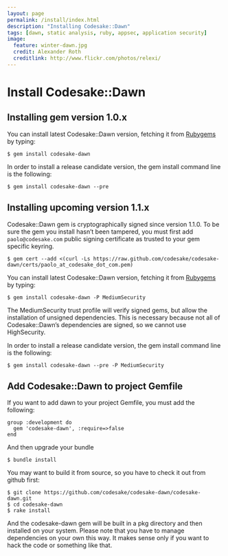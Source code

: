 ```yaml
---
layout: page
permalink: /install/index.html
description: "Installing Codesake::Dawn"
tags: [dawn, static analysis, ruby, appsec, application security]
image:
  feature: winter-dawn.jpg
  credit: Alexander Roth
  creditlink: http://www.flickr.com/photos/relexi/
---
```


# Install Codesake::Dawn

## Installing gem version 1.0.x

You can install latest Codesake::Dawn version, fetching it from
[Rubygems](https://rubygems.org) by typing:

```
$ gem install codesake-dawn 
```

In order to install a release candidate version, the gem install command line
is the following:

```
$ gem install codesake-dawn --pre
```

## Installing upcoming version 1.1.x

Codesake::Dawn gem is cryptographically signed since version 1.1.0. To be sure the gem you
install hasn’t been tampered, you must first add ```paolo@codesake.com```
public signing certificate as trusted to your gem specific keyring.

```
$ gem cert --add <(curl -Ls https://raw.github.com/codesake/codesake-dawn/certs/paolo_at_codesake_dot_com.pem)
```

You can install latest Codesake::Dawn version, fetching it from
[Rubygems](https://rubygems.org) by typing:

```
$ gem install codesake-dawn -P MediumSecurity
```

The MediumSecurity trust profile will verify signed gems, but allow the
installation of unsigned dependencies. This is necessary because not all of
Codesake::Dawn’s dependencies are signed, so we cannot use HighSecurity.

In order to install a release candidate version, the gem install command line
is the following:

```
$ gem install codesake-dawn --pre -P MediumSecurity
```

## Add Codesake::Dawn to project Gemfile

If you want to add dawn to your project Gemfile, you must add the following:
    
    group :development do
      gem 'codesake-dawn', :require=>false
    end

And then upgrade your bundle 

    $ bundle install

You may want to build it from source, so you have to check it out from github first:

    $ git clone https://github.com/codesake/codesake-dawn/codesake-dawn.git
    $ cd codesake-dawn
    $ rake install

And the codesake-dawn gem will be built in a pkg directory and then installed
on your system. Please note that you have to manage dependencies on your own
this way. It makes sense only if you want to hack the code or something like
that.
